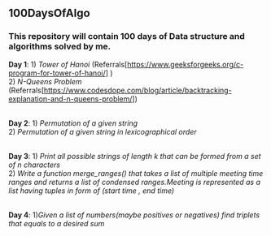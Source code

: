 ## 100DaysOfAlgo
###  This repository will contain 100 days of Data structure and algorithms solved by me.
**Day 1**: 1) *Tower of Hanoi*   (Referrals[https://www.geeksforgeeks.org/c-program-for-tower-of-hanoi/] )<br>
           2)  *N-Queens Problem* (Referrals[https://www.codesdope.com/blog/article/backtracking-explanation-and-n-queens-problem/])<br>
<br>

           
**Day 2**: 1) *Permutation of a given string*<br>
           2) *Permutation of a given string in lexicographical order*<br>
<br>


**Day 3**: 1) *Print all possible strings of length k that can be formed from a set of n characters*<br>
           2) *Write a function merge_ranges() that takes a list of multiple meeting time ranges and returns a list of condensed 
ranges.Meeting is represented as a list having tuples in form of (start time , end time)*<br>
<br>

**Day 4**: 1)*Given a list of numbers(maybe positives or negatives) find triplets that equals to a desired sum*
<br>



       

